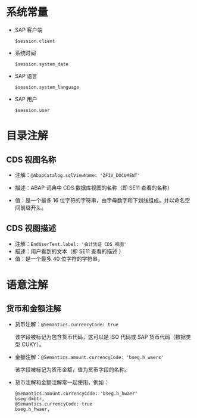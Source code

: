 # 系统常量

- SAP 客户端

  ```abap
  $session.client
  ```

- 系统时间

  ```abap
  $session.system_date
  ```

- SAP 语言

  ```abap
  $session.system_language
  ```

- SAP 用户

  ```abap
  $session.user
  ```

# 目录注解

## CDS 视图名称

- 注解：`@AbapCatalog.sqlViewName: 'ZFIV_DOCUMENT'`

- 描述：ABAP 词典中 CDS 数据库视图的名称（即 SE11 查看的名称）
- 值：是一个最多 16 位字符的字符串，由字母数字和下划线组成，并以命名空间前缀开头。

## CDS 视图描述

- 注解：`EndUserText.label: '会计凭证 CDS 视图'`
- 描述：用户看到的文本（即 SE11 查看的描述 ）
- 值：是一个最多 40 位字符的字符串，

# 语意注解

## 货币和金额注解

- 货币注解：`@Semantics.currencyCode: true`

  该字段被标记为包含货币代码，这可以是 ISO 代码或 SAP 货币代码（数据类型 CUKY）。

- 金额注解：`@Semantics.amount.currencyCode: 'bseg.h_waers'`

  该字段被标记为货币金额，值为货币字段的名称。

- 货币注解和金额注解常一起使用，例如：

  ```abap
  @Semantics.amount.currencyCode: 'bseg.h_hwaer'
  bseg.dmbtr,
  @Semantics.currencyCode: true
  bseg.h_hwaer,
  ```

  

